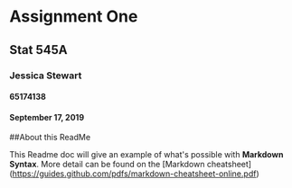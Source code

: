 # Assignment One
## Stat 545A
### Jessica Stewart
#### 65174138

#### September 17, 2019

##About this ReadMe

This Readme doc will give an example of what's possible with **Markdown Syntax**. More detail can be found on the [Markdown cheatsheet] (https://guides.github.com/pdfs/markdown-cheatsheet-online.pdf) 




